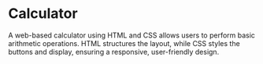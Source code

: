 # Calculator

A web-based calculator using HTML and CSS allows users to perform basic arithmetic operations. HTML structures the layout, while CSS styles the buttons and display, ensuring a responsive, user-friendly design.
